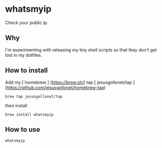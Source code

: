# whatsmyip

Check your public ip. 

## Why

I'm experimenting with releasing my tiny shell scripts so that they don't get lost
in my dotfiles.

## How to install

Add my [ homebrew ] (https://brew.sh/) tap [ jesusgollonet/tap ] (https://github.com/jesusgollonet/homebrew-tap)

`brew tap jesusgollonet/tap`

then install

`brew install whatsmyip`

## How to use

`whatsmyip`
